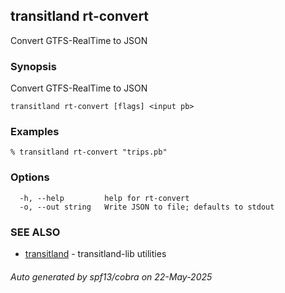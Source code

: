 ## transitland rt-convert

Convert GTFS-RealTime to JSON

### Synopsis

Convert GTFS-RealTime to JSON



```
transitland rt-convert [flags] <input pb>
```

### Examples

```
% transitland rt-convert "trips.pb"
```

### Options

```
  -h, --help         help for rt-convert
  -o, --out string   Write JSON to file; defaults to stdout
```

### SEE ALSO

* [transitland](transitland.md)	 - transitland-lib utilities

###### Auto generated by spf13/cobra on 22-May-2025
